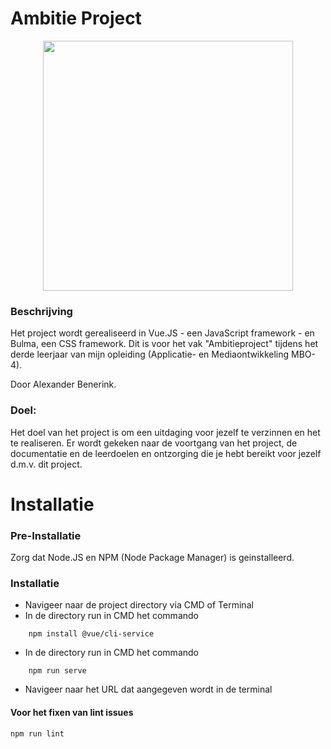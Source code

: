 # Ambitie Project
<p align="center"><img src="https://i.imgur.com/8P8yYJ8.png" width="400" height="400"></p>

### Beschrijving

Het project wordt gerealiseerd in Vue.JS - een JavaScript framework - en Bulma, een CSS framework. Dit is voor het vak "Ambitieproject" tijdens het derde leerjaar van mijn opleiding (Applicatie- en Mediaontwikkeling MBO-4). 

Door Alexander Benerink.

### Doel:

Het doel van het project is om een uitdaging voor jezelf te verzinnen en het te realiseren. Er wordt gekeken naar de voortgang van het project, de documentatie en de leerdoelen en ontzorging die je hebt bereikt voor jezelf d.m.v. dit project.

# Installatie

### Pre-Installatie

Zorg dat Node.JS en NPM (Node Package Manager) is geinstalleerd.

### Installatie
* Navigeer naar de project directory via CMD of Terminal
* In de directory run in CMD het commando
```
    npm install @vue/cli-service
```
* In de directory run in CMD het commando
```
    npm run serve 
```
* Navigeer naar het URL dat aangegeven wordt in de terminal

#### Voor het fixen van lint issues

```
npm run lint
```
